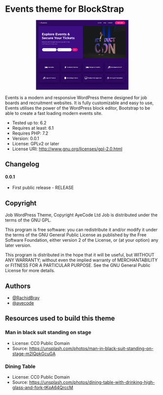 
# Events theme for BlockStrap
<p align="center">
  <img src="screenshot.png" width=60%> 
  <br>
</p>
Events is a modern and responsive WordPress theme designed for job boards and recruitment websites. It is fully customizable and easy to use, Events utilises the power of the WordPress block editor, Bootstrap to be able to create a fast loading modern events site.

* Tested up to: 6.2
* Requires at least: 6.1
* Requires PHP: 7.2
* Version: 0.0.1
* License: GPLv2 or later
* License URI: http://www.gnu.org/licenses/gpl-2.0.html


## Changelog

#### 0.0.1
*  First public release - RELEASE


## Copyright

Job WordPress Theme, Copyright AyeCode Ltd
Job is distributed under the terms of the GNU GPL.

This program is free software: you can redistribute it and/or modify
it under the terms of the GNU General Public License as published by
the Free Software Foundation, either version 2 of the License, or
(at your option) any later version.

This program is distributed in the hope that it will be useful,
but WITHOUT ANY WARRANTY; without even the implied warranty of
MERCHANTABILITY or FITNESS FOR A PARTICULAR PURPOSE. See the
GNU General Public License for more details.


## Authors

- [@RachidBray](https://www.github.com/RachidBray)
- [@ayecode](https://www.github.com/ayecode)


## Resources used to build this theme

### Man in black suit standing on stage
* License: CC0 Public Domain
* Source: https://unsplash.com/photos/man-in-black-suit-standing-on-stage-m2lQpkGcuGA

### Dining Table
* License: CC0 Public Domain
* Source: https://unsplash.com/photos/dining-table-with-drinking-high-glass-and-fork-tKpA64QrccM

